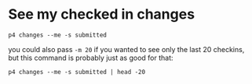 # See my checked in changes

`p4 changes --me -s submitted`

you could also pass `-m 20` if you wanted to see only the last 20 checkins, but this command is
probably just as good for that:

`p4 changes --me -s submitted | head -20`
